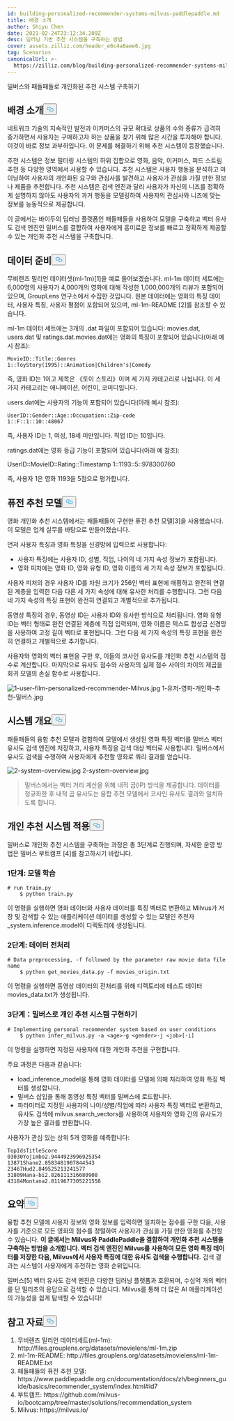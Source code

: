 ```yaml
---
id: building-personalized-recommender-systems-milvus-paddlepaddle.md
title: 배경 소개
author: Shiyu Chen
date: 2021-02-24T23:12:34.209Z
desc: 딥러닝 기반 추천 시스템을 구축하는 방법
cover: assets.zilliz.com/header_e6c4a8aee6.jpg
tag: Scenarios
canonicalUrl: >-
  https://zilliz.com/blog/building-personalized-recommender-systems-milvus-paddlepaddle
---
```

<custom-h1>밀버스와 패들패들로 개인화된 추천 시스템 구축하기</custom-h1><h2 id="Background-Introduction" class="common-anchor-header">배경 소개<button data-href="#Background-Introduction" class="anchor-icon" translate="no">
      <svg translate="no"
        aria-hidden="true"
        focusable="false"
        height="20"
        version="1.1"
        viewBox="0 0 16 16"
        width="16"
      >
        <path
          fill="#0092E4"
          fill-rule="evenodd"
          d="M4 9h1v1H4c-1.5 0-3-1.69-3-3.5S2.55 3 4 3h4c1.45 0 3 1.69 3 3.5 0 1.41-.91 2.72-2 3.25V8.59c.58-.45 1-1.27 1-2.09C10 5.22 8.98 4 8 4H4c-.98 0-2 1.22-2 2.5S3 9 4 9zm9-3h-1v1h1c1 0 2 1.22 2 2.5S13.98 12 13 12H9c-.98 0-2-1.22-2-2.5 0-.83.42-1.64 1-2.09V6.25c-1.09.53-2 1.84-2 3.25C6 11.31 7.55 13 9 13h4c1.45 0 3-1.69 3-3.5S14.5 6 13 6z"
        ></path>
      </svg>
    </button></h2><p>네트워크 기술의 지속적인 발전과 이커머스의 규모 확대로 상품의 수와 종류가 급격히 증가하면서 사용자는 구매하고자 하는 상품을 찾기 위해 많은 시간을 투자해야 합니다. 이것이 바로 정보 과부하입니다. 이 문제를 해결하기 위해 추천 시스템이 등장했습니다.</p>
<p>추천 시스템은 정보 필터링 시스템의 하위 집합으로 영화, 음악, 이커머스, 피드 스트림 추천 등 다양한 영역에서 사용할 수 있습니다. 추천 시스템은 사용자 행동을 분석하고 마이닝하여 사용자의 개인화된 요구와 관심사를 발견하고 사용자가 관심을 가질 만한 정보나 제품을 추천합니다. 추천 시스템은 검색 엔진과 달리 사용자가 자신의 니즈를 정확하게 설명하지 않아도 사용자의 과거 행동을 모델링하여 사용자의 관심사와 니즈에 맞는 정보를 능동적으로 제공합니다.</p>
<p>이 글에서는 바이두의 딥러닝 플랫폼인 패들패들을 사용하여 모델을 구축하고 벡터 유사도 검색 엔진인 밀버스를 결합하여 사용자에게 흥미로운 정보를 빠르고 정확하게 제공할 수 있는 개인화 추천 시스템을 구축합니다.</p>
<h2 id="Data-Preparation" class="common-anchor-header">데이터 준비<button data-href="#Data-Preparation" class="anchor-icon" translate="no">
      <svg translate="no"
        aria-hidden="true"
        focusable="false"
        height="20"
        version="1.1"
        viewBox="0 0 16 16"
        width="16"
      >
        <path
          fill="#0092E4"
          fill-rule="evenodd"
          d="M4 9h1v1H4c-1.5 0-3-1.69-3-3.5S2.55 3 4 3h4c1.45 0 3 1.69 3 3.5 0 1.41-.91 2.72-2 3.25V8.59c.58-.45 1-1.27 1-2.09C10 5.22 8.98 4 8 4H4c-.98 0-2 1.22-2 2.5S3 9 4 9zm9-3h-1v1h1c1 0 2 1.22 2 2.5S13.98 12 13 12H9c-.98 0-2-1.22-2-2.5 0-.83.42-1.64 1-2.09V6.25c-1.09.53-2 1.84-2 3.25C6 11.31 7.55 13 9 13h4c1.45 0 3-1.69 3-3.5S14.5 6 13 6z"
        ></path>
      </svg>
    </button></h2><p>무비렌즈 밀리언 데이터셋(ml-1m)[1]을 예로 들어보겠습니다. ml-1m 데이터 세트에는 6,000명의 사용자가 4,000개의 영화에 대해 작성한 1,000,000개의 리뷰가 포함되어 있으며, GroupLens 연구소에서 수집한 것입니다. 원본 데이터에는 영화의 특징 데이터, 사용자 특징, 사용자 평점이 포함되어 있으며, ml-1m-README [2]를 참조할 수 있습니다.</p>
<p>ml-1m 데이터 세트에는 3개의 .dat 파일이 포함되어 있습니다: movies.dat, users.dat 및 ratings.dat.movies.dat에는 영화의 특징이 포함되어 있습니다(아래 예시 참조):</p>
<pre><code translate="no">MovieID::Title::Genres
1::ToyStory(1995)::Animation|Children's|Comedy
</code></pre>
<p>즉, 영화 ID는 1이고 제목은 《토이 스토리》이며 세 가지 카테고리로 나뉩니다. 이 세 가지 카테고리는 애니메이션, 어린이, 코미디입니다.</p>
<p>users.dat에는 사용자의 기능이 포함되어 있습니다(아래 예시 참조):</p>
<pre><code translate="no">UserID::Gender::Age::Occupation::Zip-code
1::F::1::10::48067
</code></pre>
<p>즉, 사용자 ID는 1, 여성, 18세 미만입니다. 직업 ID는 10입니다.</p>
<p>ratings.dat에는 영화 등급 기능이 포함되어 있습니다(아래 예 참조):</p>
<p>UserID::MovieID::Rating::Timestamp 1::1193::5::978300760</p>
<p>즉, 사용자 1은 영화 1193을 5점으로 평가합니다.</p>
<h2 id="Fusion-Recommendation-Model" class="common-anchor-header">퓨전 추천 모델<button data-href="#Fusion-Recommendation-Model" class="anchor-icon" translate="no">
      <svg translate="no"
        aria-hidden="true"
        focusable="false"
        height="20"
        version="1.1"
        viewBox="0 0 16 16"
        width="16"
      >
        <path
          fill="#0092E4"
          fill-rule="evenodd"
          d="M4 9h1v1H4c-1.5 0-3-1.69-3-3.5S2.55 3 4 3h4c1.45 0 3 1.69 3 3.5 0 1.41-.91 2.72-2 3.25V8.59c.58-.45 1-1.27 1-2.09C10 5.22 8.98 4 8 4H4c-.98 0-2 1.22-2 2.5S3 9 4 9zm9-3h-1v1h1c1 0 2 1.22 2 2.5S13.98 12 13 12H9c-.98 0-2-1.22-2-2.5 0-.83.42-1.64 1-2.09V6.25c-1.09.53-2 1.84-2 3.25C6 11.31 7.55 13 9 13h4c1.45 0 3-1.69 3-3.5S14.5 6 13 6z"
        ></path>
      </svg>
    </button></h2><p>영화 개인화 추천 시스템에서는 패들패들이 구현한 퓨전 추천 모델[3]을 사용했습니다. 이 모델은 업계 실무를 바탕으로 만들어졌습니다.</p>
<p>먼저 사용자 특징과 영화 특징을 신경망에 입력으로 사용합니다:</p>
<ul>
<li>사용자 특징에는 사용자 ID, 성별, 직업, 나이의 네 가지 속성 정보가 포함됩니다.</li>
<li>영화 피처에는 영화 ID, 영화 유형 ID, 영화 이름의 세 가지 속성 정보가 포함됩니다.</li>
</ul>
<p>사용자 피처의 경우 사용자 ID를 차원 크기가 256인 벡터 표현에 매핑하고 완전히 연결된 계층을 입력한 다음 다른 세 가지 속성에 대해 유사한 처리를 수행합니다. 그런 다음 네 가지 속성의 특징 표현이 완전히 연결되고 개별적으로 추가됩니다.</p>
<p>동영상 특징의 경우, 동영상 ID는 사용자 ID와 유사한 방식으로 처리됩니다. 영화 유형 ID는 벡터 형태로 완전 연결된 계층에 직접 입력되며, 영화 이름은 텍스트 합성곱 신경망을 사용하여 고정 길이 벡터로 표현됩니다. 그런 다음 세 가지 속성의 특징 표현을 완전히 연결하고 개별적으로 추가합니다.</p>
<p>사용자와 영화의 벡터 표현을 구한 후, 이들의 코사인 유사도를 개인화 추천 시스템의 점수로 계산합니다. 마지막으로 유사도 점수와 사용자의 실제 점수 사이의 차이의 제곱을 회귀 모델의 손실 함수로 사용합니다.</p>
<p>
  
   <span class="img-wrapper"> <img translate="no" src="https://assets.zilliz.com/1_user_film_personalized_recommender_Milvus_9ec39f501d.jpg" alt="1-user-film-personalized-recommender-Milvus.jpg" class="doc-image" id="1-user-film-personalized-recommender-milvus.jpg" />
   </span> <span class="img-wrapper"> <span>1-유저-영화-개인화-추천-밀버스.jpg</span> </span></p>
<h2 id="System-Overview" class="common-anchor-header">시스템 개요<button data-href="#System-Overview" class="anchor-icon" translate="no">
      <svg translate="no"
        aria-hidden="true"
        focusable="false"
        height="20"
        version="1.1"
        viewBox="0 0 16 16"
        width="16"
      >
        <path
          fill="#0092E4"
          fill-rule="evenodd"
          d="M4 9h1v1H4c-1.5 0-3-1.69-3-3.5S2.55 3 4 3h4c1.45 0 3 1.69 3 3.5 0 1.41-.91 2.72-2 3.25V8.59c.58-.45 1-1.27 1-2.09C10 5.22 8.98 4 8 4H4c-.98 0-2 1.22-2 2.5S3 9 4 9zm9-3h-1v1h1c1 0 2 1.22 2 2.5S13.98 12 13 12H9c-.98 0-2-1.22-2-2.5 0-.83.42-1.64 1-2.09V6.25c-1.09.53-2 1.84-2 3.25C6 11.31 7.55 13 9 13h4c1.45 0 3-1.69 3-3.5S14.5 6 13 6z"
        ></path>
      </svg>
    </button></h2><p>패들패들의 융합 추천 모델과 결합하여 모델에서 생성된 영화 특징 벡터를 밀버스 벡터 유사도 검색 엔진에 저장하고, 사용자 특징을 검색 대상 벡터로 사용합니다. 밀버스에서 유사도 검색을 수행하여 사용자에게 추천할 영화로 쿼리 결과를 얻습니다.</p>
<p>
  
   <span class="img-wrapper"> <img translate="no" src="https://assets.zilliz.com/2_system_overview_5652afdca7.jpg" alt="2-system-overview.jpg" class="doc-image" id="2-system-overview.jpg" />
   </span> <span class="img-wrapper"> <span>2-system-overview.jpg</span> </span></p>
<blockquote>
<p>밀버스에서는 벡터 거리 계산을 위해 내적 곱(IP) 방식을 제공합니다. 데이터를 정규화한 후 내적 곱 유사도는 융합 추천 모델에서 코사인 유사도 결과와 일치하도록 합니다.</p>
</blockquote>
<h2 id="Application-of-Personal-Recommender-System" class="common-anchor-header">개인 추천 시스템 적용<button data-href="#Application-of-Personal-Recommender-System" class="anchor-icon" translate="no">
      <svg translate="no"
        aria-hidden="true"
        focusable="false"
        height="20"
        version="1.1"
        viewBox="0 0 16 16"
        width="16"
      >
        <path
          fill="#0092E4"
          fill-rule="evenodd"
          d="M4 9h1v1H4c-1.5 0-3-1.69-3-3.5S2.55 3 4 3h4c1.45 0 3 1.69 3 3.5 0 1.41-.91 2.72-2 3.25V8.59c.58-.45 1-1.27 1-2.09C10 5.22 8.98 4 8 4H4c-.98 0-2 1.22-2 2.5S3 9 4 9zm9-3h-1v1h1c1 0 2 1.22 2 2.5S13.98 12 13 12H9c-.98 0-2-1.22-2-2.5 0-.83.42-1.64 1-2.09V6.25c-1.09.53-2 1.84-2 3.25C6 11.31 7.55 13 9 13h4c1.45 0 3-1.69 3-3.5S14.5 6 13 6z"
        ></path>
      </svg>
    </button></h2><p>밀버스로 개인화 추천 시스템을 구축하는 과정은 총 3단계로 진행되며, 자세한 운영 방법은 밀버스 부트캠프 [4]를 참고하시기 바랍니다.</p>
<h3 id="Step-1Model-Training" class="common-anchor-header">1단계: 모델 학습</h3><pre><code translate="no"># run train.py
    $ python train.py
</code></pre>
<p>이 명령을 실행하면 영화 데이터와 사용자 데이터를 특징 벡터로 변환하고 Milvus가 저장 및 검색할 수 있는 애플리케이션 데이터를 생성할 수 있는 모델인 추천자_system.inference.model이 디렉토리에 생성됩니다.</p>
<h3 id="Step-2Data-Preprocessing" class="common-anchor-header">2단계: 데이터 전처리</h3><pre><code translate="no"># Data preprocessing, -f followed by the parameter raw movie data file name
    $ python get_movies_data.py -f movies_origin.txt
</code></pre>
<p>이 명령을 실행하면 동영상 데이터의 전처리를 위해 디렉토리에 테스트 데이터 movies_data.txt가 생성됩니다.</p>
<h3 id="Step-3Implementing-Personal-Recommender-System-with-Milvus" class="common-anchor-header">3단계：밀버스로 개인 추천 시스템 구현하기</h3><pre><code translate="no"># Implementing personal recommender system based on user conditions
    $ python infer_milvus.py -a &lt;age&gt;-g &lt;gender&gt;-j &lt;job&gt;[-i]
</code></pre>
<p>이 명령을 실행하면 지정된 사용자에 대한 개인화 추천을 구현합니다.</p>
<p>주요 과정은 다음과 같습니다:</p>
<ul>
<li>load_inference_model을 통해 영화 데이터를 모델에 의해 처리하여 영화 특징 벡터를 생성합니다.</li>
<li>밀버스 삽입을 통해 동영상 특징 벡터를 밀버스에 로드합니다.</li>
<li>파라미터로 지정된 사용자의 나이/성별/직업에 따라 사용자 특징 벡터로 변환하고, 유사도 검색에 milvus.search_vectors를 사용하여 사용자와 영화 간의 유사도가 가장 높은 결과를 반환합니다.</li>
</ul>
<p>사용자가 관심 있는 상위 5개 영화를 예측합니다:</p>
<pre><code translate="no">TopIdsTitleScore
03030Yojimbo2.9444923996925354
13871Shane2.8583481907844543
23467Hud2.849525213241577
31809Hana-bi2.826111316680908
43184Montana2.8119677305221558 
</code></pre>
<h2 id="Summary" class="common-anchor-header">요약<button data-href="#Summary" class="anchor-icon" translate="no">
      <svg translate="no"
        aria-hidden="true"
        focusable="false"
        height="20"
        version="1.1"
        viewBox="0 0 16 16"
        width="16"
      >
        <path
          fill="#0092E4"
          fill-rule="evenodd"
          d="M4 9h1v1H4c-1.5 0-3-1.69-3-3.5S2.55 3 4 3h4c1.45 0 3 1.69 3 3.5 0 1.41-.91 2.72-2 3.25V8.59c.58-.45 1-1.27 1-2.09C10 5.22 8.98 4 8 4H4c-.98 0-2 1.22-2 2.5S3 9 4 9zm9-3h-1v1h1c1 0 2 1.22 2 2.5S13.98 12 13 12H9c-.98 0-2-1.22-2-2.5 0-.83.42-1.64 1-2.09V6.25c-1.09.53-2 1.84-2 3.25C6 11.31 7.55 13 9 13h4c1.45 0 3-1.69 3-3.5S14.5 6 13 6z"
        ></path>
      </svg>
    </button></h2><p>융합 추천 모델에 사용자 정보와 영화 정보를 입력하면 일치하는 점수를 구한 다음, 사용자를 기준으로 모든 영화의 점수를 정렬하여 사용자가 관심을 가질 만한 영화를 추천할 수 있습니다. <strong>이 글에서는 Milvus와 PaddlePaddle을 결합하여 개인화 추천 시스템을 구축하는 방법을 소개합니다. 벡터 검색 엔진인 Milvus를 사용하여 모든 영화 특징 데이터를 저장한 다음, Milvus에서 사용자 특징에 대한 유사도 검색을 수행합니다.</strong> 검색 결과는 시스템이 사용자에게 추천하는 영화 순위입니다.</p>
<p>밀버스[5] 벡터 유사도 검색 엔진은 다양한 딥러닝 플랫폼과 호환되며, 수십억 개의 벡터를 단 밀리초의 응답으로 검색할 수 있습니다. Milvus를 통해 더 많은 AI 애플리케이션의 가능성을 쉽게 탐색할 수 있습니다!</p>
<h2 id="Reference" class="common-anchor-header">참고 자료<button data-href="#Reference" class="anchor-icon" translate="no">
      <svg translate="no"
        aria-hidden="true"
        focusable="false"
        height="20"
        version="1.1"
        viewBox="0 0 16 16"
        width="16"
      >
        <path
          fill="#0092E4"
          fill-rule="evenodd"
          d="M4 9h1v1H4c-1.5 0-3-1.69-3-3.5S2.55 3 4 3h4c1.45 0 3 1.69 3 3.5 0 1.41-.91 2.72-2 3.25V8.59c.58-.45 1-1.27 1-2.09C10 5.22 8.98 4 8 4H4c-.98 0-2 1.22-2 2.5S3 9 4 9zm9-3h-1v1h1c1 0 2 1.22 2 2.5S13.98 12 13 12H9c-.98 0-2-1.22-2-2.5 0-.83.42-1.64 1-2.09V6.25c-1.09.53-2 1.84-2 3.25C6 11.31 7.55 13 9 13h4c1.45 0 3-1.69 3-3.5S14.5 6 13 6z"
        ></path>
      </svg>
    </button></h2><ol>
<li>무비렌즈 밀리언 데이터세트(ml-1m): http://files.grouplens.org/datasets/movielens/ml-1m.zip</li>
<li>ml-1m-README: http://files.grouplens.org/datasets/movielens/ml-1m-README.txt</li>
<li>패들패들의 퓨전 추천 모델: https://www.paddlepaddle.org.cn/documentation/docs/zh/beginners_guide/basics/recommender_system/index.html#id7</li>
<li>부트캠프: https://github.com/milvus-io/bootcamp/tree/master/solutions/recommendation_system</li>
<li>Milvus: https://milvus.io/</li>
</ol>
